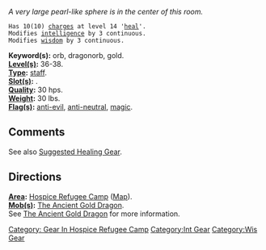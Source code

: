 *A very large pearl-like sphere is in the center of this room.*

`Has 10(10) `[`charges`](Staff_Values "wikilink")` at level 14 '`[`heal`](Heal_(spell) "wikilink")`'.`  
`Modifies `[`intelligence`](Intelligence "wikilink")` by 3 continuous.`  
`Modifies `[`wisdom`](Wisdom "wikilink")` by 3 continuous.`

**Keyword(s):** orb, dragonorb, gold.  
**[Level(s)](Object_Level "wikilink"):** 36-38.  
**[Type](:Category:_Object_Types "wikilink"):**
[staff](:Category:_Staves "wikilink").  
**[Slot(s)](Object_Slots "wikilink"):** <held>.  
**[Quality](Object_Quality "wikilink"):** 30 hps.  
**[Weight](Object_Weight "wikilink"):** 30 lbs.  
**[Flag(s)](:Category:_Object_Flags "wikilink"):**
[anti-evil](Anti-Evil_Flag "wikilink"),
[anti-neutral](Anti-Neutral_Flag "wikilink"),
[magic](Magic_Flag "wikilink").  

## Comments

See also [Suggested Healing
Gear](Suggested_Spellcasting_Gear_#Suggested_Healing_Gear "wikilink").

## Directions

**[Area](:Category:_Areas "wikilink"):** [Hospice Refugee
Camp](:Category:_Hospice_Refugee_Camp "wikilink")
([Map](Hospice_Refugee_Camp_Map "wikilink")).  
**[Mob(s)](:Category:_Mobs "wikilink"):** [The Ancient Gold
Dragon](Ancient_Gold_Dragon "wikilink").  
See [The Ancient Gold Dragon](Ancient_Gold_Dragon "wikilink") for more
information.  

[Category: Gear In Hospice Refugee
Camp](Category:_Gear_In_Hospice_Refugee_Camp "wikilink") [Category:Int
Gear](Category:Int_Gear "wikilink") [Category:Wis
Gear](Category:Wis_Gear "wikilink")

